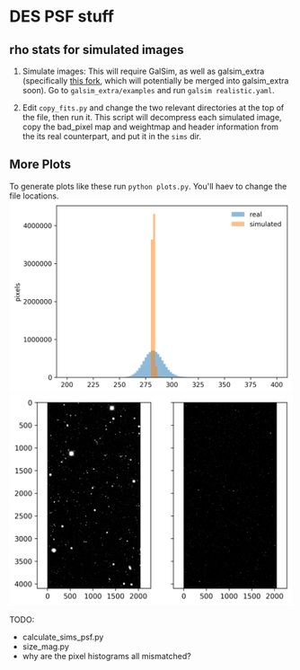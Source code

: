 DES PSF stuff
=============
rho stats for simulated images
------------------------------

1. Simulate images: This will require GalSim, as well as galsim_extra (specifically [this fork](https://github.com/ajwheeler/galsim_extra), which will potentially be merged into galsim_extra soon). Go to `galsim_extra/examples` and run `galsim realistic.yaml`.

2. Edit `copy_fits.py` and change the two relevant directories at the top of the file, then run it.  This script will decompress each simulated image, copy the bad_pixel map and weightmap and header information from the its real counterpart, and put it in the `sims` dir.



More Plots
----------
To generate plots like these run `python plots.py`.  You'll haev to change the file locations.
![histogram](https://raw.githubusercontent.com/ajwheeler/deswlpsf/master/histogram_example.png "histogram")
![image](https://raw.githubusercontent.com/ajwheeler/deswlpsf/master/image_example.png "image")

TODO:
- calculate_sims_psf.py
- size_mag.py
- why are the pixel histograms all mismatched?
